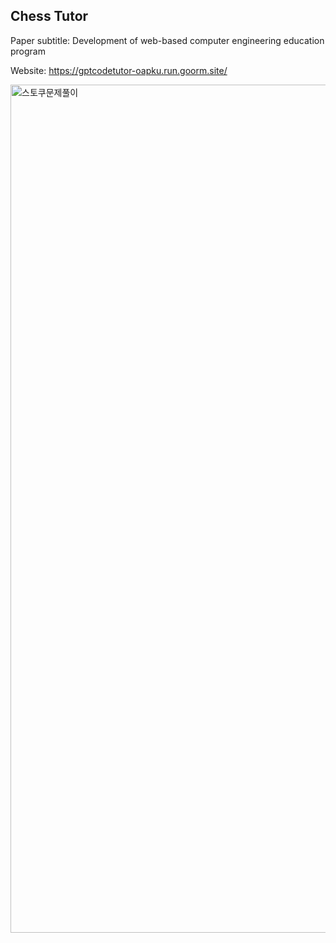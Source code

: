 ## Chess Tutor

Paper subtitle: Development of web-based computer engineering education program

Website: https://gptcodetutor-oapku.run.goorm.site/

<img width="1357" alt="스토쿠문제풀이" src="https://github.com/youngbin03/Chess-Tutor/assets/87307678/b5697a85-3452-4979-b362-fff052ea2db7">
